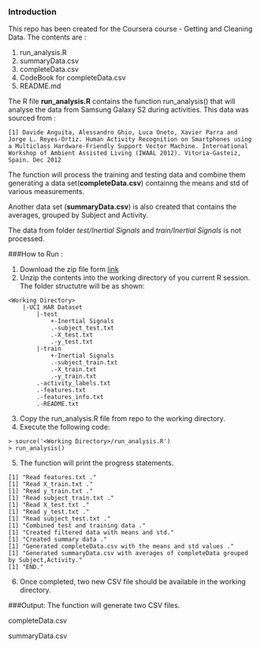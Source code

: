 ### Introduction

This repo has been created for the Coursera course - Getting and Cleaning Data.
The contents are :

1. run_analysis.R
2. summaryData.csv
3. completeData.csv
4. CodeBook for completeData.csv
5. README.md

The R file **run_analysis.R** contains the function run_analysis() that will analyse the
data from Samsung Galaxy S2 during activities. This data was sourced from :
```
[1] Davide Anguita, Alessandro Ghio, Luca Oneto, Xavier Parra and Jorge L. Reyes-Ortiz. Human Activity Recognition on Smartphones using a Multiclass Hardware-Friendly Support Vector Machine. International Workshop of Ambient Assisted Living (IWAAL 2012). Vitoria-Gasteiz, Spain. Dec 2012
```
The function will process the training and testing data and combine them generating a data set(**completeData.csv**) containng the means and std of various measurements. 

Another data set (**summaryData.csv**) is also created that contains the averages, grouped by Subject and Activity. 

The data from folder *test/Inertial Signals* and *train/Inertial Signals* is not processed.

###How to Run :
1. Download the zip file form  [link](https://d396qusza40orc.cloudfront.net/getdata%2Fprojectfiles%2FUCI%20HAR%20Dataset.zip)
2. Unzip the contents into the working directory of you current R session. The folder structutre will be as shown:
```
<Working Directory>
	|-UCI HAR Dataset
        |-test
            +-Inertial Signals
            .-subject_test.txt
            .-X_test.txt
            .-y_test.txt
        |-train
            +-Inertial Signals
            .-subject_train.txt
            .-X_train.txt
            .-y_train.txt
        .-activity_labels.txt
        .-features.txt
        .-features_info.txt
        .-README.txt
```
3. Copy the run_analysis.R file from repo to the working directory.
4. Execute the following code:
```{r}
> source('<Working Directory>/run_analysis.R')
> run_analysis()
```
5. The function will print the progress statements.
```
[1] "Read features.txt ."
[1] "Read X_train.txt ."
[1] "Read y_train.txt ."
[1] "Read subject_train.txt ."
[1] "Read X_test.txt ."
[1] "Read y_test.txt ."
[1] "Read subject_test.txt ."
[1] "Combined test and training data ."
[1] "Created filtered data with means and std."
[1] "Created summary data ."
[1] "Generated completeData.csv with the means and std values ."
[1] "Generated summaryData.csv with averages of completeData grouped by Subject,Activity."
[1] "END."
```
6. Once completed, two new CSV file should be available in the working directory.


###Output:
The function will generate two CSV files.

completeData.csv

summaryData.csv
